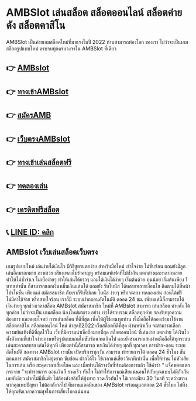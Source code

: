 # AMBSlot เล่นสล็อต สล็อตออนไลน์ สล็อตค่ายดัง สล็อตคาสิโน
AMBSlot เป็นค่ายเกมสล็อตใหม่ที่มาแรงในปี 2022 ท่านสามารถท่องโลก ของเรา ไม่ว่าจะเป็นเกมสล็อตรูปแบบใหม่ ครบจบทุกครบวงจรใน AMBSlot ที่เดียว

## 👉 [AMBslot](https://ambking.io)
## 👉 [ทางเข้าAMBslot](https://ambking.io)
## 👉 [สมัครAMB](https://ambking.io)
## 👉 [เว็บตรงAMBslot](https://ambking.io)
## 👉 [ ทางเข้าเล่นสล็อตฟรี](https://ambking.io)
## 👉 [ทดลองเล่น](https://ambking.io)
## 👉 [เครดิตฟรีสล็อต](https://ambking.io)
## 📞 [LINE ID: คลิก](https://ambking.io)

## AMBslot เว็บเล่นสล็อตเว็บตรง 
เกมรูปแบบใหม่ เล่นง่ายได้เงินไว มีวิธีสูตรแตกง่าย สำหรับมือใหม่ เข้าใจง่าย ไม่ซับซ้อน แถมยังมีลูกเล่นอีกมากกมาย ภาพสวย เสียงเพลงไม่รำคาญหู พร้อมเอฟเฟคที่ไม่ซ้ำกัน แตกต่างและหลากหลาย ทำให้ไม่ซ้ำจำเจ ไม่เบื่อง่ายๆ ทำให้เล่นได้ยาวๆ แถมได้เงินได้ง่ายๆ เริ่มต้นด้วย ทุนน้อย เริ่มต้นเพียง 1 บาทเท่านั้น ก็สามารถแลกเงินหมื่นเงินแสนได้ แถมยัง รับโบนัส ได้หลากหลายเงือนไข ติดตามได้ที่หน้าโปรโมชั่น  เพียงแค่ สมัครสมาชิก กับเราก็รับไปเลย โบนัส ง่ายๆ หรือจะลอง ทดลองเล่น ก่อนได้ฟรี ไม่มีค่าใช้จ่าย หรือสายใจร้อน เราก็มี ระบบฝากถอนอัตโนมัติ ตลอด 24 ชม.  เพียงแค่นี้ก็สามารถได้เงินง่ายๆ ทุกช่วงเวลาสล็อต AMBslot สมัครสมาชิก ใหม่ที่ AMBslot สามารถ เล่นสล็อต ค่ายดัง ได้ทุกค่าย ไม่ว่าจะเป็น เกมสล็อต น้องใหม่มาแรง อย่าง เราได้รวบรวม สล็อตทุกค่าย รองรับทุกความต้องการ และตอบโจทย์ การเล่นสล็อต ที่ดีที่สุด เพื่อให้ผู้ใช้งานทุกท่าน ทั้งมือถือได้ลองเข้ามาใช้งาน สล็อตคาสิโน สล็อตออนไลน์ ใหม่ ล่าสุดปี2022 เว็บสล็อตที่ดีที่สุด ผ่านหน้าเว็บ จะสามารถเลือกความบันเทิงที่ดีที่สุดไว้ใน เว็บที่มีความน่าเชื่อถือมากที่สุด
สล็อตออนไลน์ ที่เล่นง่าย แตกง่าย ได้เงินไว ทั้งตัวเกมที่เข้าใจง่ายภาพหรือรูปแบบเกมไม่ซับซ้อนจนเกินไป และยังสามารถเล่นผ่านมือถือได้ทุกระบบ เล่นสะดวกสบาย เล่นได้ทุกที่ เพียงเท่านี้ก็สามารถ หาเงินได้ง่ายๆ ทุกที่ ทุกเวลา
การฝาก-ถอน ระบบอัตโนมัติ ของทาง AMBslot เรานั้น เปิดบริการทุกวัน สามารถ ทำรายการได้ ตลอด 24 ชั่วโมง ขั้นตอนการ สมัครสมาชิกไม่ยุ่งยาก ซับซ้อน ฝากได้ไว ใช้เวลาแค่เสี้ยววินาทีเท่านั้น เพื่อให้ท่าน ไม่หัวเสียในการเล่น หรือ สะดุดเวลาเสี่ยงโชค และ เมื่อท่านได้รางวัลที่ท่านต้องการแล้ว ใช้คำว่า “ แจ็คพอตแตกกระจาย ”จะทำรายการ ถอนเงินก็ รวดเร็ว ทันใจ ไม่ทำให้อารมณ์เสียแน่นอนให้กับคุณแบบไม่มีกักกันเลยทีเดียว ฝากไม่มีขั้นต่ำ ไม่ต้องส่งสลิปให้ยุ่งยาก รวดเร็วทันใจ ใช้เวลาเพียง 30 วินาที ระหว่างทางหากคุณพบปัญหา ไม่ต้องกังวลไป ทีมงานแอดมินของ AMBslot พร้อมดูแลตลอด 24 ชั่วโมง ไม่ทิ้งให้คุณขัดเวลาความสุขในการเสี่ยงโชคแน่นอน




